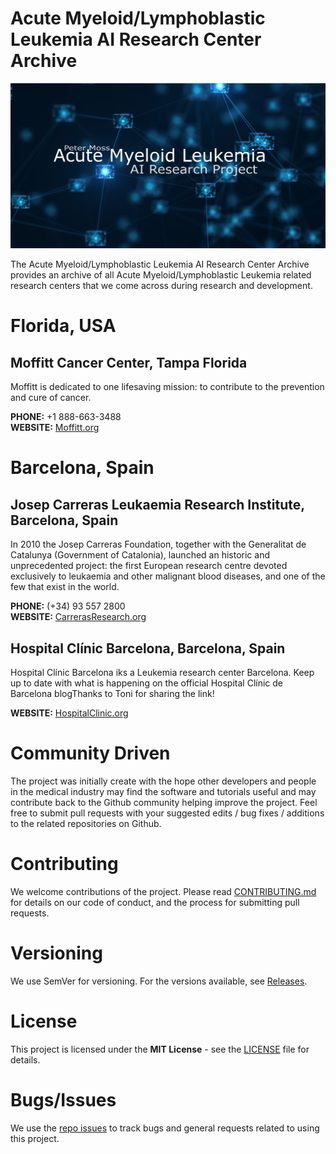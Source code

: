 # Acute Myeloid/Lymphoblastic Leukemia AI Research Center Archive
![Peter Moss Acute Myeloid/Lymphoblastic Leukemia AI Research Project](Media/Images/banner.png)

The Acute Myeloid/Lymphoblastic Leukemia AI Research Center Archive provides an archive of all Acute Myeloid/Lymphoblastic Leukemia related research centers that we come across during research and development.

# Florida, USA

## Moffitt Cancer Center, Tampa Florida
Moffitt is dedicated to one lifesaving mission: to contribute to the prevention and cure of cancer.

__PHONE:__ +1 888-663-3488  
__WEBSITE:__ [Moffitt.org](https://moffitt.org "Moffitt.org")

# Barcelona, Spain

## Josep Carreras Leukaemia Research Institute, Barcelona, Spain
In 2010 the Josep Carreras Foundation, together with the Generalitat de Catalunya (Government of Catalonia), launched an historic and unprecedented project: the first European research centre devoted exclusively to leukaemia and other malignant blood diseases, and one of the few that exist in the world.

__PHONE:__ (+34) 93 557 2800  
__WEBSITE:__ [CarrerasResearch.org](http://www.carrerasresearch.org/en "CarrerasResearch.org")

## Hospital Clínic Barcelona, Barcelona, Spain
Hospital Clínic Barcelona iks a Leukemia research center Barcelona. Keep up to date with what is happening on the official Hospital Clínic de Barcelona blogThanks to Toni for sharing the link!

__WEBSITE:__ [HospitalClinic.org](http://blog.hospitalclinic.org/en/tag/leucemia-en "HospitalClinic.org")

# Community Driven
The project was initially create with the hope other developers and people in the medical industry may find the software and tutorials useful and may contribute back to the Github community helping improve the project. Feel free to submit pull requests with your suggested edits / bug fixes / additions to the related repositories on Github.

# Contributing
We welcome contributions of the project. Please read [CONTRIBUTING.md](https://github.com/AMLResearchProject/AML-ALL-Research-Archive/blob/master/CONTRIBUTING.md "CONTRIBUTING.md") for details on our code of conduct, and the process for submitting pull requests.

# Versioning
We use SemVer for versioning. For the versions available, see [Releases](https://github.com/AMLResearchProject/AML-ALL-Research-Archive/releases "Releases").

# License
This project is licensed under the **MIT License** - see the [LICENSE](https://github.com/AMLResearchProject/AML-ALL-Research-Archive/blob/master/LICENSE "LICENSE") file for details.

# Bugs/Issues
We use the [repo issues](https://github.com/AMLResearchProject/AML-ALL-Research-Archive/issues "repo issues") to track bugs and general requests related to using this project.